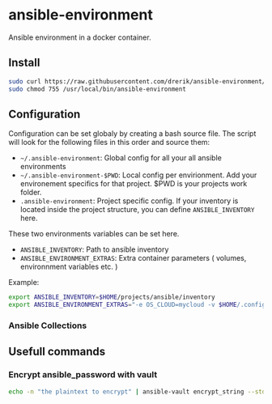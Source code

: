 # ansible-environment

Ansible environment in a docker container.

## Install
```bash
sudo curl https://raw.githubusercontent.com/drerik/ansible-environment/main/ansible-environment | sudo tee /usr/local/bin/ansible-environment
sudo chmod 755 /usr/local/bin/ansible-environment
```

## Configuration

Configuration can be set globaly by creating a bash source file. The script will look for the following files in this order and source them:

- `~/.ansible-environment`: Global config for all your all ansible environments
- `~/.ansible-environment-$PWD`: Local config per envirionment. Add your environement specifics for that project. $PWD is your projects work folder.
- `.ansible-environment`: Project specific config. If your inventory is located inside the project structure, you can define `ANSIBLE_INVENTORY` here.

These two environments variables can be set here.

- `ANSIBLE_INVENTORY`: Path to ansible inventory
- `ANSIBLE_ENVIRONMENT_EXTRAS`: Extra container parameters ( volumes, environnment variables etc. )

Example:

```bash
export ANSIBLE_INVENTORY=$HOME/projects/ansible/inventory
export ANSIBLE_ENVIRONMENT_EXTRAS="-e OS_CLOUD=mycloud -v $HOME/.config/openstack/clouds.yaml:/runner/.config/openstack/clouds.yaml:ro"
```


### Ansible Collections

## Usefull commands

### Encrypt ansible_password with vault

```bash
echo -n "the plaintext to encrypt" | ansible-vault encrypt_string --stdin-name "ansible_password"
```

